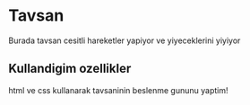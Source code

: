 <h1>Tavsan</h1>

Burada tavsan cesitli hareketler yapiyor ve yiyeceklerini yiyiyor

<h2> Kullandigim ozellikler </h2>

html ve css kullanarak tavsaninin beslenme gununu yaptim!
